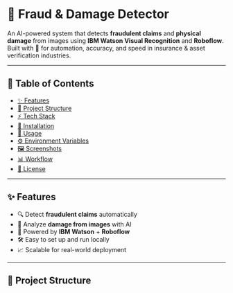 # 🚀 Fraud & Damage Detector

An AI-powered system that detects **fraudulent claims** and **physical damage** from images using **IBM Watson Visual Recognition** and **Roboflow**.
Built with 💙 for automation, accuracy, and speed in insurance & asset verification industries.

---

## 📌 Table of Contents

- [✨ Features](#-features)
- [📂 Project Structure](#-project-structure)
- [⚡ Tech Stack](#-tech-stack)
- [🔧 Installation](#-installation)
- [🚀 Usage](#-usage)
- [⚙️ Environment Variables](#️-environment-variables)
- [🖼️ Screenshots](#-screenshots)
- [📊 Workflow](#-workflow)
- [📜 License](#-license)

---

## ✨ Features

- 🔍 Detect **fraudulent claims** automatically
- 📸 Analyze **damage from images** with AI
- 🤖 Powered by **IBM Watson** + **Roboflow**
- 🛠️ Easy to set up and run locally
- 📈 Scalable for real-world deployment

---

## 📂 Project Structure
